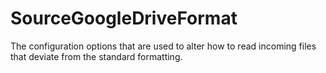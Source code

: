 # SourceGoogleDriveFormat

The configuration options that are used to alter how to read incoming files that deviate from the standard formatting.

